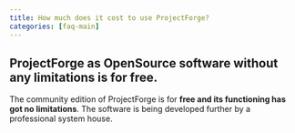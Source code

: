 ```yaml
---
title: How much does it cost to use ProjectForge?
categories: [faq-main]
---
```


## ProjectForge as OpenSource software without any limitations is for free.

The community edition of ProjectForge is for __free and its functioning has got no limitations__. The software is being developed further by a professional system house.
